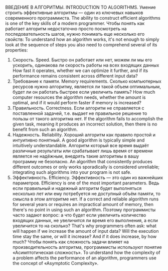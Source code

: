 ВВЕДЕНИЕ В АЛГОРИТМЫ. INTRODUCTION TO ALGORITHMS.
Умение строить эффективные алгоритмы — один из ключевых навыков современного программиста. The ability to construct efficient algorithms is one of the key skills of a modern programmer. Чтобы понять как работает алгоритм недостаточно просто посмотреть на последовательность шагов, нужно понимать еще несколько его свойств: To understand how an algorithm works, it's not enough to simply look at the sequence of steps you also need to comprehend several of its properties:
1. Скорость. Speed. Быстро он работает или нет, можем ли мы его ускорить, одинакова ли скорость работы на всех входящих данных How fast it operates, whether we can optimize it further, and if its performance remains consistent across different input data?
2. Требование к памяти. Memory requirements. Сколько компьютерных ресурсов нужно алгоритму, является ли такой объем оптимальным, будет ли он работать быстрее если увеличить память? How much computer resources the algorithm needs, whether the amount is optimal, and if it would perform faster if memory is increased?  
3. Правильность. Correctness. Если алгоритм не справляется с поставленной задачей, т.е. выдает не правильное решение то пользы от такого алгоритма нет. If the algorithm fails to accomplish the given task, meaning it produces an incorrect solution, then there is no benefit from such an algorithm.
4. Надежность. Reliability. Хороший алгоритм как правило простой и интуитивно понятный. A good algorithm is typically simple and intuitively understandable. Алгоритм который все время выдаёт различные результаты или срабатывает лишь время от времени является не надёжным, внедрять такие алгоритмы в вашу программу не безопасно. An algorithm that consistently produces different outcomes or only works sporadically is considered unreliable; integrating such algorithms into your program is not safe.
5. Эффективность. Efficiency.  Эффективность — это один из важнейших параметров. Efficiency is one of the most important parameters. Ведь если правильный и надежный алгоритм будет выполняться несколько лет или ему потребуется не доступный объём памяти, то смысла в этом алгоритме нет. If a correct and reliable algorithm runs for several years or requires an impractical amount of memory, then there's no point in using such an algorithm. Поэтому программисты часто задают вопрос: а что будет если увеличить количество входящих данных, не увеличится ли время его выполнения, а если увеличится то на сколько? That's why programmers often ask: what will happen if we increase the amount of input data? Will the execution time stay the same, or will it increase? And if it does increase, by how much? Чтобы понять как сложность задачи влияет на производительность алгоритма, программисты используют понятие «Асимптотическая сложность». To understand how the complexity of a problem affects the performance of an algorithm, programmers use the concept of «Asymptotic Complexity».
